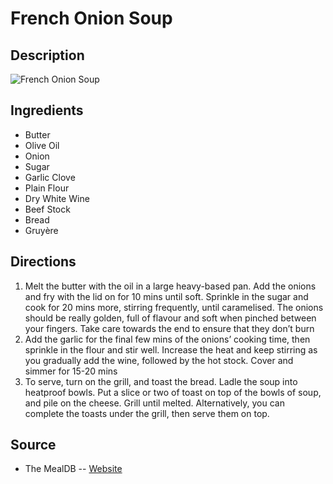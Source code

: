 # French Onion Soup

## Description
![French Onion Soup](https://www.themealdb.com/images/media/meals/xvrrux1511783685.jpg "French Onion Soup")

## Ingredients
- Butter
- Olive Oil
- Onion
- Sugar
- Garlic Clove
- Plain Flour
- Dry White Wine
- Beef Stock
- Bread
- Gruyère

## Directions
1. Melt the butter with the oil in a large heavy-based pan. Add the onions and fry with the lid on for 10 mins until soft. Sprinkle in the sugar and cook for 20 mins more, stirring frequently, until caramelised. The onions should be really golden, full of flavour and soft when pinched between your fingers. Take care towards the end to ensure that they don’t burn
2. Add the garlic for the final few mins of the onions’ cooking time, then sprinkle in the flour and stir well. Increase the heat and keep stirring as you gradually add the wine, followed by the hot stock. Cover and simmer for 15-20 mins
3. To serve, turn on the grill, and toast the bread. Ladle the soup into heatproof bowls. Put a slice or two of toast on top of the bowls of soup, and pile on the cheese. Grill until melted. Alternatively, you can complete the toasts under the grill, then serve them on top.

## Source

- The MealDB -- [Website](https://themealdb.com)
